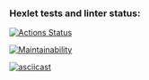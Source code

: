 ### Hexlet tests and linter status:
[![Actions Status](https://github.com/w0rm76/qa-auto-engineer-javascript-project-44/actions/workflows/hexlet-check.yml/badge.svg)](https://github.com/w0rm76/qa-auto-engineer-javascript-project-44/actions)

[![Maintainability](https://api.codeclimate.com/v1/badges/e8fd0d8a2d3946dca88a/maintainability)](https://codeclimate.com/github/w0rm76/qa-auto-engineer-javascript-project-44/maintainability)

[![asciicast](https://asciinema.org/a/669716.svg)](https://asciinema.org/a/669716)
